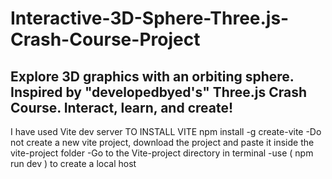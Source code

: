 # Interactive-3D-Sphere-Three.js-Crash-Course-Project
Explore 3D graphics with an orbiting sphere. Inspired by "developedbyed's" Three.js Crash Course. Interact, learn, and create!
----------------------------------------------------------------------------------------------------------------------------------

I have used Vite dev server 
TO INSTALL VITE 
  npm install -g create-vite
-Do not create a new vite project, download the project and paste it inside the vite-project folder 
-Go to the Vite-project directory in terminal 
-use ( npm run dev ) to create a local host
